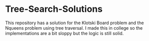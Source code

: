 # Tree-Search-Solutions

This repository has a solution for the Klotski Board problem and the Nqueens problem using tree traversal. I made this in college so the implementations are a bit sloppy but the logic is still solid.
